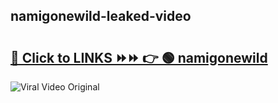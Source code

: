 
 ## namigonewild-leaked-video 

# <h2><a href="https://clipsfans.com/namigonewild&ref=git">🔗 Click to LINKS ⏩⏩ 👉 🟢 namigonewild </a></h2>

<a href="https://clipsfans.com/namigonewild&ref=git" rel="nofollow" data-target="animated-image.originalLink"><img src="https://i.ibb.co.com/xMMVF88/686577567.gif" alt="Viral Video Original" style="max-width: 100%; display: inline-block;" data-target="animated-image.originalImage"></a>
